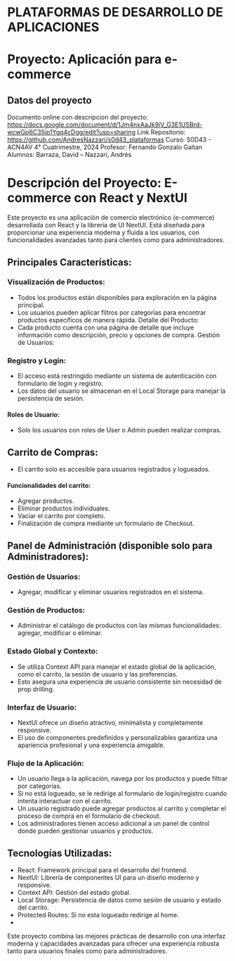 # PLATAFORMAS DE DESARROLLO DE APLICACIONES
# Proyecto: Aplicación para e-commerce

## Datos del proyecto

Documento online con descripcion del proyecto: https://docs.google.com/document/d/1Jm4nxAaJk9iV_G3E1USBrd-wcwGp6C35jp1Ygq4cDgg/edit?usp=sharing
Link Repositorio: https://github.com/AndresNazzari/s0d43_plataformas
Curso: S0D43 - ACN4AV
4° Cuatrimestre, 2024
Profesor: Fernando Gonzalo Gaitan
Alumnos: Barraza, David – Nazzari, Andrés


# Descripción del Proyecto: E-commerce con React y NextUI
Este proyecto es una aplicación de comercio electrónico (e-commerce) desarrollada con React y la librería de UI NextUI. Está diseñada para proporcionar una experiencia moderna y fluida a los usuarios, con funcionalidades avanzadas tanto para clientes como para administradores.

## Principales Características:
### Visualización de Productos:

- Todos los productos están disponibles para exploración en la página principal.
- Los usuarios pueden aplicar filtros por categorías para encontrar productos específicos de manera rápida.
Detalle del Producto:
- Cada producto cuenta con una página de detalle que incluye información como descripción, precio y opciones de compra.
Gestión de Usuarios:

### Registro y Login:
- El acceso está restringido mediante un sistema de autenticación con formulario de login y registro.
- Los datos del usuario se almacenan en el Local Storage para manejar la persistencia de sesión.

#### Roles de Usuario:
- Solo los usuarios con roles de User o Admin pueden realizar compras.

## Carrito de Compras:
- El carrito solo es accesible para usuarios registrados y logueados.

#### Funcionalidades del carrito:
- Agregar productos.
- Eliminar productos individuales.
- Vaciar el carrito por completo.
- Finalización de compra mediante un formulario de Checkout.

## Panel de Administración (disponible solo para Administradores):

### Gestión de Usuarios:
- Agregar, modificar y eliminar usuarios registrados en el sistema.
### Gestión de Productos:
- Administrar el catálogo de productos con las mismas funcionalidades: agregar, modificar o eliminar.

### Estado Global y Contexto:

- Se utiliza Context API para manejar el estado global de la aplicación, como el carrito, la sesión de usuario y las preferencias.
- Esto asegura una experiencia de usuario consistente sin necesidad de prop drilling.

### Interfaz de Usuario:

- NextUI ofrece un diseño atractivo, minimalista y completamente responsive.
- El uso de componentes predefinidos y personalizables garantiza una apariencia profesional y una experiencia amigable.

### Flujo de la Aplicación:
- Un usuario llega a la aplicación, navega por los productos y puede filtrar por categorías.
- Si no está logueado, se le redirige al formulario de login/registro cuando intenta interactuar con el carrito.
- Un usuario registrado puede agregar productos al carrito y completar el proceso de compra en el formulario de checkout.
- Los administradores tienen acceso adicional a un panel de control donde pueden gestionar usuarios y productos.

## Tecnologías Utilizadas:
- React: Framework principal para el desarrollo del frontend.
- NextUI: Librería de componentes UI para un diseño moderno y responsive.
- Context API: Gestión del estado global.
- Local Storage: Persistencia de datos como sesión de usuario y estado del carrito.
- Protected Routes: Si no esta logueado redirige al home.
- 
Este proyecto combina las mejores prácticas de desarrollo con una interfaz moderna y capacidades avanzadas para ofrecer una experiencia robusta tanto para usuarios finales como para administradores.